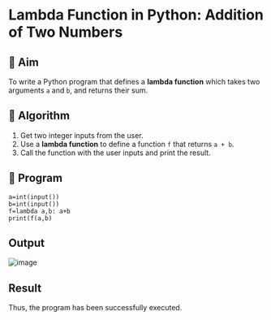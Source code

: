 # Lambda Function in Python: Addition of Two Numbers

## 🎯 Aim
To write a Python program that defines a **lambda function** which takes two arguments `a` and `b`, and returns their sum.

## 🧠 Algorithm
1. Get two integer inputs from the user.
2. Use a **lambda function** to define a function `f` that returns `a + b`.
3. Call the function with the user inputs and print the result.

## 🧾 Program
```
a=int(input()) 
b=int(input()) 
f=lambda a,b: a+b 
print(f(a,b)
```

## Output
![image](https://github.com/user-attachments/assets/a21f1c51-ba3d-46c6-943a-695ea2a5bfcf)


## Result
Thus, the program has been successfully executed. 
